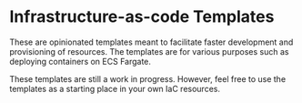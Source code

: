 # Infrastructure-as-code Templates

These are opinionated templates meant to facilitate faster development and provisioning of resources.
The templates are for various purposes such as deploying containers on ECS Fargate. 

These templates are still a work in progress. However, feel free to use the templates as a starting place 
in your own IaC resources.

